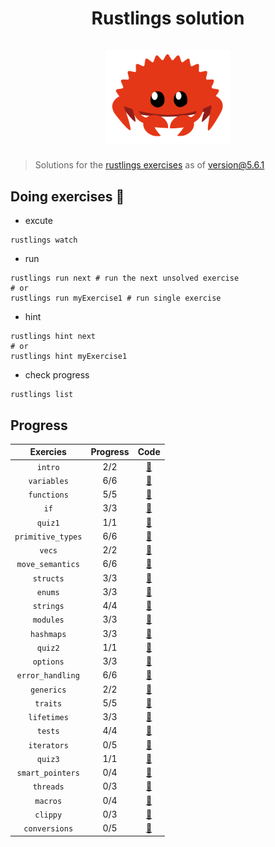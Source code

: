 <h1 align="center">
  <div>Rustlings solution</div><br>
  <img src="logo.png" alt="rust" width="200">
</h1>

<div align="center">

</div>

> Solutions for the [rustlings exercises](https://github.com/rust-lang/rustlings) as of version@5.6.1

## Doing exercises 🏃

- excute

```shell
rustlings watch
```

- run

```shell
rustlings run next # run the next unsolved exercise
# or
rustlings run myExercise1 # run single exercise
```

- hint

```shell
rustlings hint next
# or
rustlings hint myExercise1
```

- check progress

```shell
rustlings list
```

## Progress

|     Exercies      | Progress |                                              Code                                               |
|:-----------------:|:--------:|:-----------------------------------------------------------------------------------------------:|
|      `intro`      |   2/2    |      [:link:](https://github.com/igefined/rustlings-solution/tree/main/exercises/00_intro)      |
|    `variables`    |   6/6    |    [:link:](https://github.com/igefined/rustlings-solution/tree/main/exercises/01_variables)    |
|    `functions`    |   5/5    |    [:link:](https://github.com/igefined/rustlings-solution/tree/main/exercises/02_functions)    |
|       `if`        |   3/3    |       [:link:](https://github.com/igefined/rustlings-solution/tree/main/exercises/03_if)        |
|      `quiz1`      |   1/1    |      [:link:](https://github.com/igefined/rustlings-solution/tree/main/exercises/quiz1.rs)      |
| `primitive_types` |   6/6    | [:link:](https://github.com/igefined/rustlings-solution/tree/main/exercises/04_primitive_types) |
|      `vecs`       |   2/2    |      [:link:](https://github.com/igefined/rustlings-solution/tree/main/exercises/05_vecs)       |
| `move_semantics`  |   6/6    | [:link:](https://github.com/igefined/rustlings-solution/tree/main/exercises/06_move_semantics)  |
|     `structs`     |   3/3    |     [:link:](https://github.com/igefined/rustlings-solution/tree/main/exercises/07_structs)     |
|      `enums`      |   3/3    |      [:link:](https://github.com/igefined/rustlings-solution/tree/main/exercises/08_enums)      |
|     `strings`     |   4/4    |     [:link:](https://github.com/igefined/rustlings-solution/tree/main/exercises/09_strings)     |
|     `modules`     |   3/3    |     [:link:](https://github.com/igefined/rustlings-solution/tree/main/exercises/10_modules)     |
|    `hashmaps`     |   3/3    |    [:link:](https://github.com/igefined/rustlings-solution/tree/main/exercises/11_hashmaps)     |
|      `quiz2`      |   1/1    |      [:link:](https://github.com/igefined/rustlings-solution/tree/main/exercises/quiz2.rs)      |
|     `options`     |   3/3    |     [:link:](https://github.com/igefined/rustlings-solution/tree/main/exercises/12_options)     |
| `error_handling`  |   6/6    | [:link:](https://github.com/igefined/rustlings-solution/tree/main/exercises/13_error_handling)  |
|    `generics`     |   2/2    |    [:link:](https://github.com/igefined/rustlings-solution/tree/main/exercises/14_generics)     |
|     `traits`      |   5/5    |     [:link:](https://github.com/igefined/rustlings-solution/tree/main/exercises/15_traits)      |
|    `lifetimes`    |   3/3    |    [:link:](https://github.com/igefined/rustlings-solution/tree/main/exercises/16_lifetimes)    |
|      `tests`      |   4/4    |      [:link:](https://github.com/igefined/rustlings-solution/tree/main/exercises/17_tests)      |
|    `iterators`    |   0/5    |    [:link:](https://github.com/igefined/rustlings-solution/tree/main/exercises/18_iterators)    |
|      `quiz3`      |   1/1    |      [:link:](https://github.com/igefined/rustlings-solution/tree/main/exercises/quiz3.rs)      |
| `smart_pointers`  |   0/4    | [:link:](https://github.com/igefined/rustlings-solution/tree/main/exercises/19_smart_pointers)  |
|     `threads`     |   0/3    |     [:link:](https://github.com/igefined/rustlings-solution/tree/main/exercises/20_threads)     |
|     `macros`      |   0/4    |     [:link:](https://github.com/igefined/rustlings-solution/tree/main/exercises/21_macros)      |
|     `clippy`      |   0/3    |     [:link:](https://github.com/igefined/rustlings-solution/tree/main/exercises/22_clippy)      |
|   `conversions`   |   0/5    |   [:link:](https://github.com/igefined/rustlings-solution/tree/main/exercises/23_conversions)   |